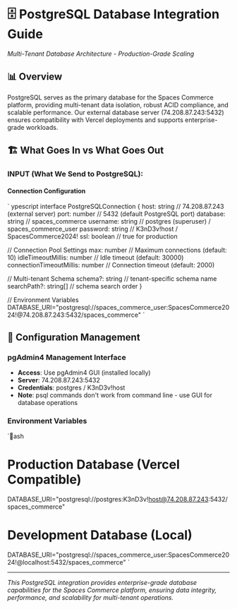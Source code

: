 ﻿# 🗄️ PostgreSQL Database Integration Guide

*Multi-Tenant Database Architecture - Production-Grade Scaling*

## 📊 Overview

PostgreSQL serves as the primary database for the Spaces Commerce platform, providing multi-tenant data isolation, robust ACID compliance, and scalable performance. Our external database server (74.208.87.243:5432) ensures compatibility with Vercel deployments and supports enterprise-grade workloads.

## 🏗️ **What Goes In vs What Goes Out**

### **INPUT (What We Send to PostgreSQL):**

#### **Connection Configuration**
`	ypescript
interface PostgreSQLConnection {
  host: string                    // 74.208.87.243 (external server)
  port: number                    // 5432 (default PostgreSQL port)
  database: string                // spaces_commerce
  username: string                // postgres (superuser) / spaces_commerce_user
  password: string                // K3nD3v!host / SpacesCommerce2024!
  ssl: boolean                    // true for production
  
  // Connection Pool Settings
  max: number                     // Maximum connections (default: 10)
  idleTimeoutMillis: number      // Idle timeout (default: 30000)
  connectionTimeoutMillis: number // Connection timeout (default: 2000)
  
  // Multi-tenant Schema
  schema?: string                 // tenant-specific schema name
  searchPath?: string[]           // schema search order
}

// Environment Variables
DATABASE_URI="postgresql://spaces_commerce_user:SpacesCommerce2024!@74.208.87.243:5432/spaces_commerce"
`

## 🔧 **Configuration Management**

### **pgAdmin4 Management Interface**
- **Access**: Use pgAdmin4 GUI (installed locally)
- **Server**: 74.208.87.243:5432
- **Credentials**: postgres / K3nD3v!host
- **Note**: psql commands don't work from command line - use GUI for database operations

### **Environment Variables**
`ash
# Production Database (Vercel Compatible)
DATABASE_URI="postgresql://postgres:K3nD3v!host@74.208.87.243:5432/spaces_commerce"

# Development Database (Local)
DATABASE_URI="postgresql://spaces_commerce_user:SpacesCommerce2024!@localhost:5432/spaces_commerce"
`

---

*This PostgreSQL integration provides enterprise-grade database capabilities for the Spaces Commerce platform, ensuring data integrity, performance, and scalability for multi-tenant operations.*
